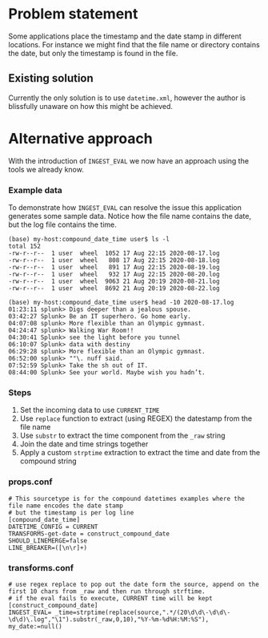 # Problem statement
Some applications place the timestamp and the date stamp in different locations. For instance we might find that the file name or directory contains the date, but only the timestamp is found in the file.

## Existing solution
Currently the only solution is to use `datetime.xml`, however the author is blissfully unaware on how this might be achieved.

# Alternative approach 
With the introduction of `INGEST_EVAL` we now have an approach using the tools we already know.

### Example data
To demonstrate how `INGEST_EVAL` can resolve the issue this application generates some sample data. Notice how the file name contains the date, but the log file contains the time.

    (base) my-host:compound_date_time user$ ls -l
    total 152
    -rw-r--r--  1 user  wheel  1052 17 Aug 22:15 2020-08-17.log
    -rw-r--r--  1 user  wheel   808 17 Aug 22:15 2020-08-18.log
    -rw-r--r--  1 user  wheel   891 17 Aug 22:15 2020-08-19.log
    -rw-r--r--  1 user  wheel   932 17 Aug 22:15 2020-08-20.log
    -rw-r--r--  1 user  wheel  9063 21 Aug 20:19 2020-08-21.log
    -rw-r--r--  1 user  wheel  8692 21 Aug 20:19 2020-08-22.log

    (base) my-host:compound_date_time user$ head -10 2020-08-17.log 
    01:23:11 splunk> Digs deeper than a jealous spouse.
    03:42:27 Splunk> Be an IT superhero. Go home early.
    04:07:08 splunk> More flexible than an Olympic gymnast.
    04:24:47 splunk> Walking War Room!!
    04:30:41 Splunk> see the light before you tunnel
    06:10:07 Splunk> data with destiny
    06:29:28 splunk> More flexible than an Olympic gymnast.
    06:52:00 splunk> ""\. nuff said.
    07:52:59 Splunk> Take the sh out of IT.
    08:44:00 Splunk> See your world. Maybe wish you hadn’t.


### Steps

1. Set the incoming data to use `CURRENT_TIME`
1. Use `replace` function to extract (using REGEX) the datestamp from the file name
1. Use `substr` to extract the time component from the `_raw` string
1. Join the date and time strings together
1. Apply a custom `strptime` extraction to extract the time and date from the compound string 

### props.conf

    # This sourcetype is for the compound datetimes examples where the file name encodes the date stamp
    # but the timestamp is per log line
    [compound_date_time]
    DATETIME_CONFIG = CURRENT
    TRANSFORMS-get-date = construct_compound_date
    SHOULD_LINEMERGE=false
    LINE_BREAKER=([\n\r]+)


### transforms.conf

    # use regex replace to pop out the date form the source, append on the first 10 chars from _raw and then run through strftime.
    # if the eval fails to execute, CURRENT time will be kept
    [construct_compound_date]
    INGEST_EVAL= _time=strptime(replace(source,".*/(20\d\d\-\d\d\-\d\d)\.log","\1").substr(_raw,0,10),"%Y-%m-%d%H:%M:%S"), my_date:=null() 
